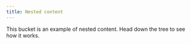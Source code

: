 ```yaml
---
title: Nested content
---
```


This bucket is an example of nested content. Head down the tree to see how it works.
